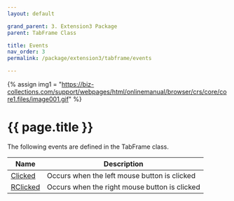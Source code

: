 ```yaml
---
layout: default

grand_parent: 3. Extension3 Package
parent: TabFrame Class

title: Events
nav_order: 3
permalink: /package/extension3/tabframe/events

---
```

{% assign img1 = "https://biz-collections.com/support/webpages/html/onlinemanual/browser/crs/core/core1.files/image001.gif" %}


# {{ page.title }}

The following events are defined in the TabFrame class.

|Name     | Description |
|---------|-------------|
|[Clicked](/package/extension3/tabframe/events/clicked) |Occurs when the left mouse button is clicked|
|[RClicked](/package/extension3/tabframe/events/rclicked) |Occurs when the right mouse button is clicked|
